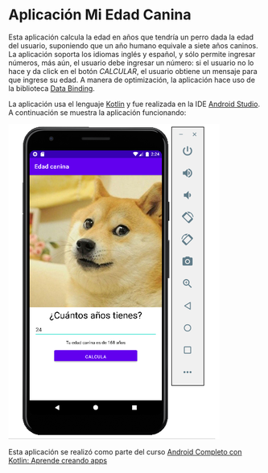 # Aplicación Mi Edad Canina

Esta aplicación calcula la edad en años que tendría un perro dada la edad del usuario, suponiendo que un año humano equivale a siete años caninos. La aplicación soporta los idiomas inglés y español, y sólo permite ingresar números, más aún, el usuario debe ingresar un número: si el usuario no lo hace y da click en el botón _CALCULAR_, el usuario obtiene un mensaje para que ingrese su edad. A manera de optimización, la aplicación hace uso de la biblioteca <a href="https://developer.android.com/topic/libraries/data-binding">Data Binding</a>.

La aplicación usa el lenguaje <a href="https://kotlinlang.org/">Kotlin</a> y fue realizada en la IDE <a href="https://developer.android.com/studio">Android Studio</a>. A continuación se muestra la aplicación funcionando:

<img src="screenshot.png" alt="Mi edad canina">

Esta aplicación se realizó como parte del curso <a href="https://www.udemy.com/course/android-completo-con-kotlin/">Android Completo con Kotlin: Aprende creando apps</a>